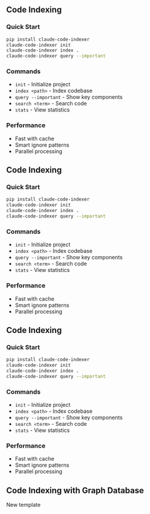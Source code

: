## Code Indexing

### Quick Start
```bash
pip install claude-code-indexer
claude-code-indexer init
claude-code-indexer index .
claude-code-indexer query --important
```

### Commands
- `init` - Initialize project
- `index <path>` - Index codebase
- `query --important` - Show key components  
- `search <term>` - Search code
- `stats` - View statistics

### Performance
- Fast with cache
- Smart ignore patterns
- Parallel processing

## Code Indexing

### Quick Start
```bash
pip install claude-code-indexer
claude-code-indexer init
claude-code-indexer index .
claude-code-indexer query --important
```

### Commands
- `init` - Initialize project
- `index <path>` - Index codebase
- `query --important` - Show key components  
- `search <term>` - Search code
- `stats` - View statistics

### Performance
- Fast with cache
- Smart ignore patterns
- Parallel processing

## Code Indexing

### Quick Start
```bash
pip install claude-code-indexer
claude-code-indexer init
claude-code-indexer index .
claude-code-indexer query --important
```

### Commands
- `init` - Initialize project
- `index <path>` - Index codebase
- `query --important` - Show key components  
- `search <term>` - Search code
- `stats` - View statistics

### Performance
- Fast with cache
- Smart ignore patterns
- Parallel processing

## Code Indexing with Graph Database
New template